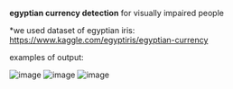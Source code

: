 **egyptian currency detection** for visually impaired people

*we used dataset of egyptian iris:
https://www.kaggle.com/egyptiris/egyptian-currency

examples of output:


![image](https://user-images.githubusercontent.com/72103983/156429568-48943880-d7ef-42ac-99cb-976c4107a0c3.png)
![image](https://user-images.githubusercontent.com/72103983/156429603-38ad3faf-9f88-4c10-a99a-4d27c218f4c1.png)
![image](https://user-images.githubusercontent.com/72103983/156429627-9fead084-852b-4bb5-b401-7d2fc298ba00.png)
